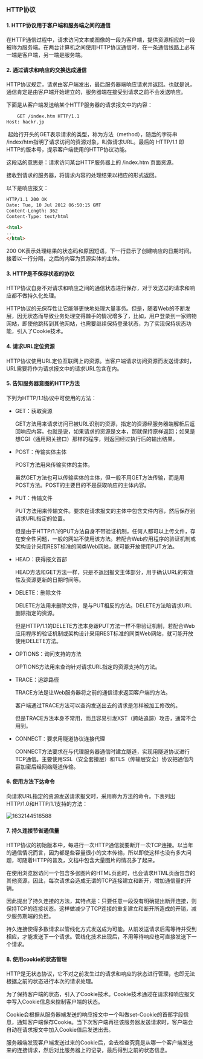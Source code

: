 ### HTTP协议

#### 1. HTTP协议用于客户端和服务端之间的通信

​		在HTTP通信过程中，请求访问文本或图像的一段为客户端，提供资源相应的一段被称为服务端。在两台计算机之间使用HTTP协议通信时，在一条通信线路上必有一端是客户端，另一端是服务端。

#### 2. 通过请求和响应的交换达成通信

​		HTTP协议规定，请求由客户端发出，最后服务器端响应请求并返回。也就是说，通信肯定是由客户端开始建立的，服务器端在接受到请求之前不会发送响应。

下面是从客户端发送给某个HTTP服务器的请求报文中的内容：

~~~html
	GET /index.htm HTTP/1.1
Host: hackr.jp
~~~

​		起始行开头的GET表示请求的类型，称为方法（method），随后的字符串 /index/htm指明了请求访问的资源对象，叫做请求URL。最后的 HTTP/1.1 即HTTP的版本号，提示客户端使用的HTTP协议功能。

这段话的意思是：请求访问某台HTTP服务器上的 /index.htm 页面资源。

接收到请求的服务器，将请求内容的处理结果以相应的形式返回。

以下是响应报文：

~~~html
HTTP/1.1 200 OK
Date: Tue, 10 Jul 2012 06:50:15 GMT
Content-Length: 362
Content-Type: text/html

<html>
...    
</html>
~~~

200 OK表示处理结果的状态码和原因短语，下一行显示了创建响应的日期时间。接着以一行分隔，之后的内容为资源实体的主体。

#### 3. HTTP是不保存状态的协议

​		HTTP协议自身不对请求和响应之间的通信状态进行保存，对于发送过的请求和响应都不做持久化处理。

​		HTTP协议的无保存性让它能够更快地处理大量事务。但是，随着Web的不断发展，因无状态而导致业务处理变得棘手的情况增多了，比如，用户登录到一家购物网站，即使他跳转到其他网站，也需要继续保持登录状态，为了实现保持状态功能，引入了Cookie技术。

#### 4. 请求URL定位资源

​		HTTP协议使用URL定位互联网上的资源。当客户端请求访问资源而发送请求时，URL需要将作为请求报文中的请求URL包含在内。

#### 5. 告知服务器意图的HTTP方法

下列为HTTP/1.1协议中可使用的方法：

* GET：获取资源

  GET方法用来请求访问已被URL识别的资源，指定的资源经服务器端解析后返回响应内容。也就是说，如果请求的资源是文本，那就保持原样返回；如果是想CGI（通用网关接口）那样的程序，则返回经过执行后的输出结果。

* POST：传输实体主体

  POST方法用来传输实体的主体。

  虽然GET方法也可以传输实体的主体，但一般不用GET方法传输，而是用POST方法。POST的主要目的不是获取响应的主体内容。

* PUT：传输文件

  PUT方法用来传输文件。要求在请求报文的主体中包含文件内容，然后保存到请求URL指定的位置。

  但是由于HTTP/1.1的PUT方法自身不带验证机制，任何人都可以上传文件，存在安全性问题，一般的网站不使用该方法。若配合Web应用程序的验证机制或架构设计采用REST标准的同类Web网站，就可能开放使用PUT方法。

* HEAD：获得报文首部

  HEAD方法和GET方法一样，只是不返回报文主体部分，用于确认URL的有效性及资源更新的日期时间等。

* DELETE：删除文件

  DELETE方法用来删除文件，是与PUT相反的方法。DELETE方法暗请求URL删除指定的资源。

  但是HTTP/1.1的DELETE方法本身跟PUT方法一样不带验证机制，若配合Web应用程序的验证机制或架构设计采用REST标准的同类Web网站，就可能开放使用DELETE方法。

* OPTIONS：询问支持的方法

  OPTIONS方法用来查询针对请求URL指定的资源支持的方法。

* TRACE：追踪路径

  TRACE方法是让Web服务器将之前的通信请求返回客户端的方法。

  客户端通过TRACE方法可以查询发送出去的请求是怎样被加工修改的。

  但是TRACE方法本身不常用，而且容易引发XST（跨站追踪）攻击，通常不会用到。

* CONNECT：要求用隧道协议连接代理

  CONNECT方法要求在与代理服务器通信时建立隧道，实现用隧道协议进行TCP通信。主要使用SSL（安全套接层）和TLS（传输层安全）协议把通信内容加密后经网络隧道传输。

#### 6. 使用方法下达命令

向请求URL指定的资源发送请求报文时，采用称为方法的命令。下表列出HTTP/1.0和HTTP/1.1支持的方法：

![1632144518588](C:\Users\Administrator\AppData\Roaming\Typora\typora-user-images\1632144518588.png)

#### 7. 持久连接节省通信量

​		HTTP协议的初始版本中，每进行一次HTTP通信就要断开一次TCP连接。以当年的通信情况而言，因为都是些容量很小的文本传输，所以即使这样也没有多大问题，可随着HTTP的普及，文档中包含大量图片的情况多了起来。

​		在使用浏览器访问一个包含多张图片的HTML页面时，也会请求HTML页面包含的其他资源，因此，每次请求会造成无谓的TCP连接建立和断开，增加通信量的开销。

​		因此提出了持久连接的方法，其特点是：只要任意一段没有明确提出断开连接，则保持TCP的连接状态。这样做减少了TCP连接的重复建立和断开所造成的开销，减少服务期端的负担。

​		持久连接使得多数请求以管线化方式发送成为可能。从前发送请求后需等待并受到相应，才能发送下一个请求。管线化技术出现后，不用等待响应也可直接发送下一个请求。

#### 8. 使用cookie的状态管理

​		HTTP是无状态协议，它不对之前发生过的请求和响应的状态进行管理，也即无法根据之前的状态进行本次的请求处理。

​		为了保持客户端的状态，引入了Cookie技术。Cookie技术通过在请求和响应报文中写入Cookie信息来控制客户端的状态。

​		Cookie会根据从服务器端发送的响应报文中一个叫做set-Cookie的首部字段信息，通知客户端保存Cookie。当下次客户端再往该服务器发送请求时，客户端会自动在请求报文中加入Cookie值后发送出去。

​		服务器端发现客户端发送过来的Cookie后，会去检查究竟是从哪一个客户端发送来的连接请求，然后对比服务器上的记录，最后得到之前的状态信息。